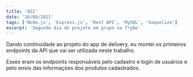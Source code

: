 ```yaml
---
title: '022'
date: '26/08/2021'
tags: ['Node.js', 'Express.js', 'Rest API', 'MySQL', 'Sequelize']
excerpt: 'Segundo dia de projeto em grupo na Trybe'
---
```

Dando continuidade ao projeto do app de delivery, eu montei os primeiros endpoints da API que vai ser utilizada neste trabalho.

Esses eram os endpoints responsáveis pelo cadastro e login de usuários e pelo envio das informações dos produtos cadastrados.
